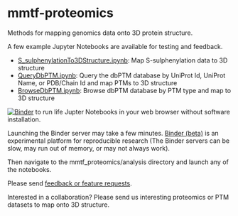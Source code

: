 # mmtf-proteomics
Methods for mapping genomics data onto 3D protein structure.

A few example Jupyter Notebooks are available for testing and feedback.

* [S_sulphenylationTo3DStructure.ipynb](https://nbviewer.jupyter.org/github/sbl-sdsc/mmtf-proteomics/blob/master/mmtf_proteomics/analysis/S_sulphenylationTo3DStructure.ipynb): Map S-sulphenylation data to 3D structure
* [QueryDbPTM.ipynb](https://nbviewer.jupyter.org/github/sbl-sdsc/mmtf-proteomics/blob/master/mmtf_proteomics/analysis/QueryDbPTM.ipynb): Query the dbPTM database by UniProt Id, UniProt Name, or PDB/Chain Id  and map PTMs to 3D structure
* [BrowseDbPTM.ipynb](https://nbviewer.jupyter.org/github/sbl-sdsc/mmtf-proteomics/blob/master/mmtf_proteomics/analysis/BrowseDbPTM.ipynb): Browse dbPTM database by PTM type and map to 3D structure

[![Binder](https://mybinder.org/badge.svg)](https://mybinder.org/v2/gh/sbl-sdsc/mmtf-proteomics/master) to run life Jupter Notebooks in your web browser without software installation.

Launching the Binder server may take a few minutes. [Binder (beta)](https://mybinder.org/) is an experimental platform for reproducible research (The Binder servers can be slow, may run out of memory, or may not always work).

Then navigate to the mmtf_proteomics/analysis directory and launch any of the notebooks.

Please send [feedback or feature requests](https://github.com/sbl-sdsc/mmtf-proteomics/issues).

Interested in a collaboration? Please send us interesting proteomics or PTM datasets to map onto 3D structure.

